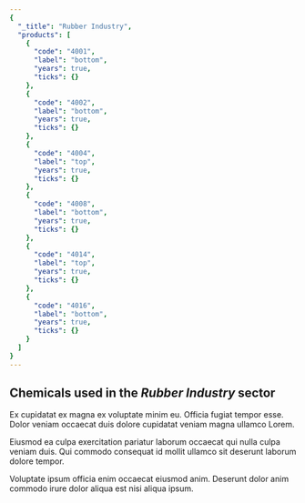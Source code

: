 ```yaml
---
{
  "_title": "Rubber Industry",
  "products": [
    {
      "code": "4001",
      "label": "bottom",
      "years": true,
      "ticks": {}
    },
    {
      "code": "4002",
      "label": "bottom",
      "years": true,
      "ticks": {}
    },
    {
      "code": "4004",
      "label": "top",
      "years": true,
      "ticks": {}
    },
    {
      "code": "4008",
      "label": "bottom",
      "years": true,
      "ticks": {}
    },
    {
      "code": "4014",
      "label": "top",
      "years": true,
      "ticks": {}
    },
    {
      "code": "4016",
      "label": "bottom",
      "years": true,
      "ticks": {}
    }
  ]
}
---
```


## Chemicals used in the _Rubber Industry_ sector

Ex cupidatat ex magna ex voluptate minim eu. Officia fugiat tempor esse. Dolor veniam occaecat duis dolore cupidatat veniam magna ullamco Lorem.

Eiusmod ea culpa exercitation pariatur laborum occaecat qui nulla culpa veniam duis. Qui commodo consequat id mollit ullamco sit deserunt laborum dolore tempor.

Voluptate ipsum officia enim occaecat eiusmod anim. Deserunt dolor anim commodo irure dolor aliqua est nisi aliqua ipsum.